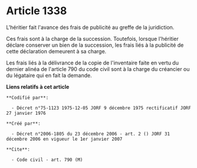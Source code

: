 # Article 1338

L'héritier fait l'avance des frais de publicité au greffe de la juridiction.

Ces frais sont à la charge de la succession. Toutefois, lorsque l'héritier déclare conserver un bien de la succession, les
frais liés à la publicité de cette déclaration demeurent à sa charge.

Les frais liés à la délivrance de la copie de l'inventaire faite en vertu du dernier alinéa de l'article 790 du code civil
sont à la charge du créancier ou du légataire qui en fait la demande.

**Liens relatifs à cet article**

	**Codifié par**:

	  - Décret n°75-1123 1975-12-05 JORF 9 décembre 1975 rectificatif JORF 27 janvier 1976

	**Créé par**:

	  - Décret n°2006-1805 du 23 décembre 2006 - art. 2 () JORF 31 décembre 2006 en vigueur le 1er janvier 2007

	**Cite**:

	  - Code civil - art. 790 (M)

